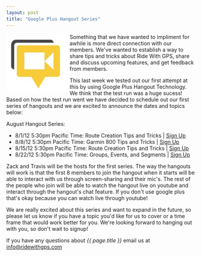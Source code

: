 ```yaml
---
layout: post
title: "Google Plus Hangout Series"
---
```

<img style="float:left;" src="/images/post_images/google-plus-hangouts-icon-large.jpg"> Something that we have wanted to impliment for awhile is more direct connection with our members. We've wanted to establish a way to share tips and tricks about Ride With GPS, share and discuss upcoming features, and get feedback from members. 

This last week we tested out our first attempt at this by using Google Plus Hangout Technology. We think that the test run was a huge sucess! Based on how the test run went we have decided to schedule out our first series of hangouts and we are excited to announce the dates and topics below:

August Hangout Series: 

- 8/1/12 5:30pm Pacific Time: Route Creation Tips and Tricks | <a href="">Sign Up</a>
- 8/8/12 5:30pm Pacific Time: Garmin 800 Tips and Tricks | <a href="">Sign Up</a>
- 8/15/12 5:30pm Pacific Time: Route Creation Tips and Tricks | <a href="">Sign Up</a>
- 8/22/12 5:30pm Pacific Time: Groups, Events, and Segments | <a href="">Sign Up</a>

Zack and Travis will be the hosts for the first series. The way the hangouts will work is that the first 8 members to join the hangout when it starts will be able to interact with us through screen-sharing and their mic's. The rest of the people who join will be able to watch the hangout live on youtube and interact through the hangout's chat feature. If you don't use google plus that's okay because you can watch live through youtube!

We are really excited about this series and want to expand in the future, so please let us know if you have a topic you'd like for us to cover or a time frame that would work better for you. We're looking forward to hanging out with you, so don't wait to signup!

If you have any questions about *{{ page.title }}* email us at <a href="mailto:info@ridewithgps.com">info@ridewithgps.com</a>
